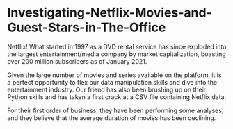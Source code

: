 # Investigating-Netflix-Movies-and-Guest-Stars-in-The-Office

Netflix! What started in 1997 as a DVD rental service has since exploded into the largest
entertainment/media company by market capitalization, boasting over 200 million subscribers as of January 2021. 

Given the large number of movies and series available on the platform, it is a perfect opportunity to flex our 
data manipulation skills and dive into the entertainment industry. Our friend has also been brushing up on their Python skills 
and has taken a first crack at a CSV file containing Netflix data. 

For their first order of business, they have been performing some analyses, and they believe 
that the average duration of movies has been declining.
